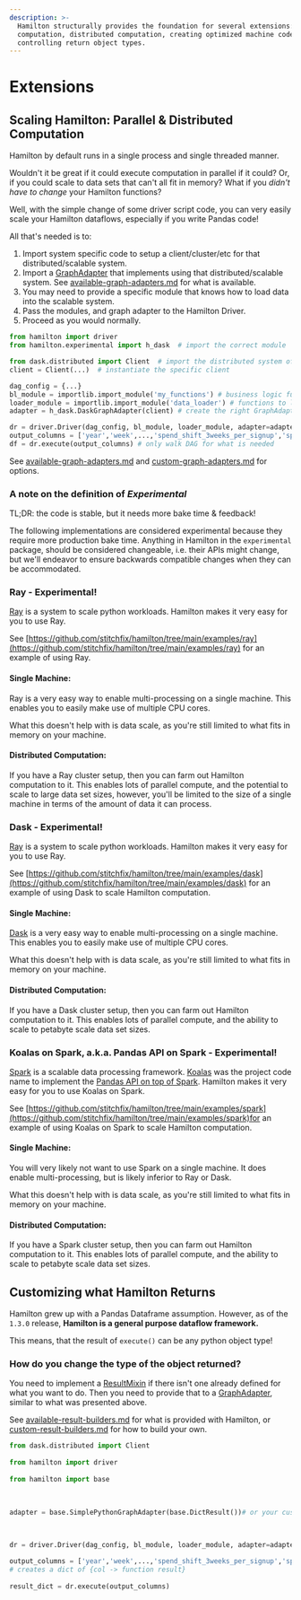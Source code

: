 ```yaml
---
description: >-
  Hamilton structurally provides the foundation for several extensions: parallel
  computation, distributed computation, creating optimized machine code,
  controlling return object types.
---
```


# Extensions

## Scaling Hamilton: Parallel & Distributed Computation

Hamilton by default runs in a single process and single threaded manner.

Wouldn't it be great if it could execute computation in parallel if it could? Or, if you could scale to data sets that can't all fit in memory? What if you _didn't have to change_ your Hamilton functions?

Well, with the simple change of some driver script code, you can very easily scale your Hamilton dataflows, especially if you write Pandas code!

All that's needed is to:

1. Import system specific code to setup a client/cluster/etc for that distributed/scalable system.
2. Import a [GraphAdapter](https://github.com/stitchfix/hamilton/blob/main/hamilton/base.py#L91) that implements using that distributed/scalable system. See [available-graph-adapters.md](reference/api-reference/available-graph-adapters.md "mention") for what is available.
3. You may need to provide a specific module that knows how to load data into the scalable system.
4. Pass the modules, and graph adapter to the Hamilton Driver.
5. Proceed as you would normally.

```python
from hamilton import driver
from hamilton.experimental import h_dask  # import the correct module

from dask.distributed import Client  # import the distributed system of choice
client = Client(...)  # instantiate the specific client

dag_config = {...} 
bl_module = importlib.import_module('my_functions') # business logic functions 
loader_module = importlib.import_module('data_loader') # functions to load data
adapter = h_dask.DaskGraphAdapter(client) # create the right GraphAdapter

dr = driver.Driver(dag_config, bl_module, loader_module, adapter=adapter) 
output_columns = ['year','week',...,'spend_shift_3weeks_per_signup','special_feature'] 
df = dr.execute(output_columns) # only walk DAG for what is needed
```

See [available-graph-adapters.md](reference/api-reference/available-graph-adapters.md "mention") and [custom-graph-adapters.md](reference/api-extensions/custom-graph-adapters.md "mention") for options.

### A note on the definition of _Experimental_

TL;DR: the code is stable, but it needs more bake time & feedback!

The following implementations are considered experimental because they require more production bake time. Anything in Hamilton in the `experimental` package, should be considered changeable, i.e. their APIs might change, but we'll endeavor to ensure backwards compatible changes when they can be accommodated.

### Ray - Experimental!

[Ray](https://ray.io/) is a system to scale python workloads. Hamilton makes it very easy for you to use Ray.

See [https://github.com/stitchfix/hamilton/tree/main/examples/ray](https://github.com/stitchfix/hamilton/tree/main/examples/ray) for an example of using Ray.

#### Single Machine:

Ray is a very easy way to enable multi-processing on a single machine. This enables you to easily make use of multiple CPU cores.

What this doesn't help with is data scale, as you're still limited to what fits in memory on your machine.

#### Distributed Computation:

If you have a Ray cluster setup, then you can farm out Hamilton computation to it. This enables lots of parallel compute, and the potential to scale to large data set sizes, however, you'll be limited to the size of a single machine in terms of the amount of data it can process.

### Dask - Experimental!

[Ray](https://ray.io/) is a system to scale python workloads. Hamilton makes it very easy for you to use Ray.

See [https://github.com/stitchfix/hamilton/tree/main/examples/dask](https://github.com/stitchfix/hamilton/tree/main/examples/dask) for an example of using Dask to scale Hamilton computation.

#### Single Machine:

[Dask](https://dask.org/) is a very easy way to enable multi-processing on a single machine. This enables you to easily make use of multiple CPU cores.

What this doesn't help with is data scale, as you're still limited to what fits in memory on your machine.

#### Distributed Computation:

If you have a Dask cluster setup, then you can farm out Hamilton computation to it. This enables lots of parallel compute, and the ability to scale to petabyte scale data set sizes.&#x20;

### Koalas on Spark, a.k.a. Pandas API on Spark - Experimental!

[Spark](https://spark.apache.org/) is a scalable data processing framework. [Koalas](https://koalas.readthedocs.io/en/latest) was the project code name to implement the [Pandas API on top of Spark](https://spark.apache.org/docs/latest/api/python/user\_guide/pandas\_on\_spark/index.html). Hamilton makes it very easy for you to use Koalas on Spark.

See [https://github.com/stitchfix/hamilton/tree/main/examples/spark](https://github.com/stitchfix/hamilton/tree/main/examples/spark)for an example of using Koalas on Spark to scale Hamilton computation.

#### Single Machine:

You will very likely not want to use Spark on a single machine. It does enable multi-processing, but is likely inferior to Ray or Dask.

What this doesn't help with is data scale, as you're still limited to what fits in memory on your machine.

#### Distributed Computation:

If you have a Spark cluster setup, then you can farm out Hamilton computation to it. This enables lots of parallel compute, and the ability to scale to petabyte scale data set sizes.

## Customizing what Hamilton Returns

Hamilton grew up with a Pandas Dataframe assumption. However, as of the `1.3.0` release, **Hamilton is a general purpose dataflow framework.**

This means, that the result of `execute()` can be any python object type!

### How do you change the type of the object returned?

You need to implement a [ResultMixin](https://github.com/stitchfix/hamilton/blob/main/hamilton/base.py#L18) if there isn't one already defined for what you want to do. Then you need to provide that to a [GraphAdapter](https://github.com/stitchfix/hamilton/blob/main/hamilton/base.py#L91), similar to what was presented above.

See [available-result-builders.md](reference/api-reference/available-result-builders.md "mention") for what is provided with Hamilton, or [custom-result-builders.md](reference/api-extensions/custom-result-builders.md "mention") for how to build your own.

```python
from dask.distributed import Client    
from hamilton import driver   
from hamilton import base   

adapter = base.SimplePythonGraphAdapter(base.DictResult())# or your custom class  

dr = driver.Driver(dag_config, bl_module, loader_module, adapter=adapter)

output_columns = ['year','week',...,'spend_shift_3weeks_per_signup','special_feature']
# creates a dict of {col -> function result} 
result_dict = dr.execute(output_columns)
```
